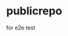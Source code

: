 # publicrepo
for e2e test



























































































































































































































































































































































































































































































































































































































































































































































































































































































































































































































































































































































































































































































































































































































































































































































































































































































































































































































































































































































































































































































































































































































































































































































































































































































































































































































































































































































































































































































































































































































































































































































































































































































































































































































































































































































































































































































































































































































































































































































































































































































































































































































































































